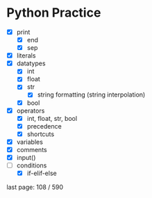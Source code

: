# Python Practice

- [x] print
  - [x] end
  - [x] sep
- [x] literals
- [x] datatypes
  - [x] int     
  - [x] float
  - [x] str
    - [x] string formatting (string interpolation)
  - [x] bool
- [x] operators
  - [x] int, float, str, bool
  - [x] precedence
  - [x] shortcuts
- [x] variables
- [x] comments
- [x] input()
- [ ] conditions
  - [x] if-elif-else

last page: 108 / 590